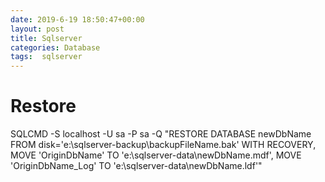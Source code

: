 ```yaml
---
date: 2019-6-19 18:50:47+00:00
layout: post
title: Sqlserver
categories: Database
tags:  sqlserver
---
```


# Restore 

SQLCMD -S localhost -U sa -P sa -Q "RESTORE DATABASE newDbName FROM disk='e:\sqlserver-backup\backupFileName.bak' WITH RECOVERY, MOVE 'OriginDbName' TO 'e:\sqlserver-data\newDbName.mdf', MOVE 'OriginDbName_Log' TO 'e:\sqlserver-data\newDbName.ldf'"
